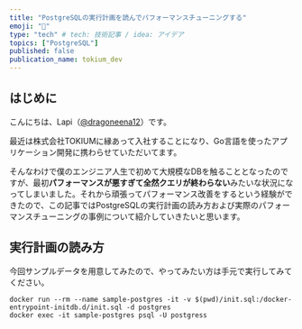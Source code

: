 ```yaml
---
title: "PostgreSQLの実行計画を読んでパフォーマンスチューニングする"
emoji: "🔭"
type: "tech" # tech: 技術記事 / idea: アイデア
topics: ["PostgreSQL"]
published: false
publication_name: tokium_dev
---
```


## はじめに
こんにちは、Lapi（[@dragoneena12](https://github.com/dragoneena12)）です。

最近は株式会社TOKIUMに縁あって入社することになり、Go言語を使ったアプリケーション開発に携わらせていただいてます。

そんなわけで僕のエンジニア人生で初めて大規模なDBを触ることとなったのですが、最初**パフォーマンスが悪すぎて全然クエリが終わらない**みたいな状況になってしまいました。それから頑張ってパフォーマンス改善をするという経験ができたので、この記事ではPostgreSQLの実行計画の読み方および実際のパフォーマンスチューニングの事例について紹介していきたいと思います。

## 実行計画の読み方

今回サンプルデータを用意してみたので、やってみたい方は手元で実行してみてください。

```console
docker run --rm --name sample-postgres -it -v $(pwd)/init.sql:/docker-entrypoint-initdb.d/init.sql -d postgres
docker exec -it sample-postgres psql -U postgress
```
